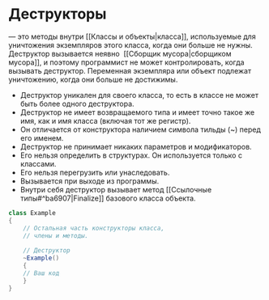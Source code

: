# **Деструкторы**
— это методы внутри [[Классы и объекты|класса]], используемые для уничтожения экземпляров этого класса, когда они больше не нужны. Деструктор вызывается неявно  [[Сборщик мусора|сборщиком мусора]], и поэтому программист не может контролировать, когда вызывать деструктор. Переменная экземпляра или объект подлежат уничтожению, когда они больше не достижимы.

- Деструктор уникален для своего класса, то есть в классе не может быть более одного деструктора.
- Деструктор не имеет возвращаемого типа и имеет точно такое же имя, как и имя класса (включая тот же регистр).
- Он отличается от конструктора наличием символа тильды (~) перед его именем.
- Деструктор не принимает никаких параметров и модификаторов.
- Его нельзя определить в структурах. Он используется только с классами.
- Его нельзя перегрузить или унаследовать.
- Вызывается при выходе из программы.
- Внутри себя деструктор вызывает метод [[Ссылочные типы#^ba6907|Finalize]] базового класса объекта.

```cs
class Example  
{  
	// Остальная часть конструкторы класса,  
	// члены и методы.  
	  
	// Деструктор  
	~Example()  
	{  
	// Ваш код  
	}  
}
```
